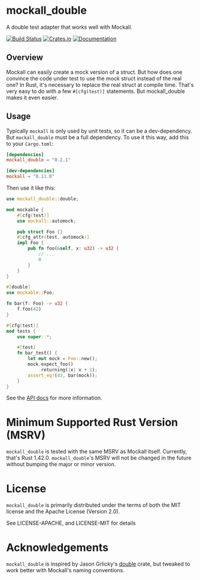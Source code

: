 # mockall_double

A double test adapter that works well with Mockall.

[![Build Status](https://api.cirrus-ci.com/github/asomers/mockall.svg)](https://cirrus-ci.com/github/asomers/mockall)
[![Crates.io](https://img.shields.io/crates/v/mockall_double.svg)](https://crates.io/crates/mockall_double)
[![Documentation](https://docs.rs/mockall_double/badge.svg)](https://docs.rs/mockall_double)

## Overview

Mockall can easily create a mock version of a struct.  But how does one
convince the code under test to use the mock struct instead of the real one?
In Rust, it's necessary to replace the real struct at compile time.  That's
very easy to do with a few `#[cfg(test)]` statements.  But mockall_double makes
it even easier.

## Usage

Typically `mockall` is only used by unit tests, so it can be a dev-dependency.
But `mockall_double` must be a full dependency.  To use it this way, add this to
your `Cargo.toml`:

```toml
[dependencies]
mockall_double = "0.2.1"

[dev-dependencies]
mockall = "0.11.0"
```

Then use it like this:

```rust
use mockall_double::double;

mod mockable {
    #[cfg(test)]
    use mockall::automock;

    pub struct Foo {}
    #[cfg_attr(test, automock)]
    impl Foo {
        pub fn foo(&self, x: u32) -> u32 {
            // ...
            0
        }
    }
}

#[double]
use mockable::Foo;

fn bar(f: Foo) -> u32 {
    f.foo(42)
}

#[cfg(test)]
mod tests {
    use super::*;

    #[test]
    fn bar_test() {
        let mut mock = Foo::new();
        mock.expect_foo()
            .returning(|x| x + 1);
        assert_eq!(43, bar(mock));
    }
}
```

See the [API docs](https://docs.rs/mockall_double) for more information.

# Minimum Supported Rust Version (MSRV)

`mockall_double` is tested with the same MSRV as Mockall itself.  Currently,
that's Rust 1.42.0.  `mockall_double`'s MSRV will not be changed in the future
without bumping the major or minor version.

# License

`mockall_double` is primarily distributed under the terms of both the MIT
license and the Apache License (Version 2.0).

See LICENSE-APACHE, and LICENSE-MIT for details

# Acknowledgements

`mockall_double` is inspired by Jason Grlicky's
[double](https://crates.io/crates/double) crate, but tweaked to work better
with Mockall's naming conventions.

